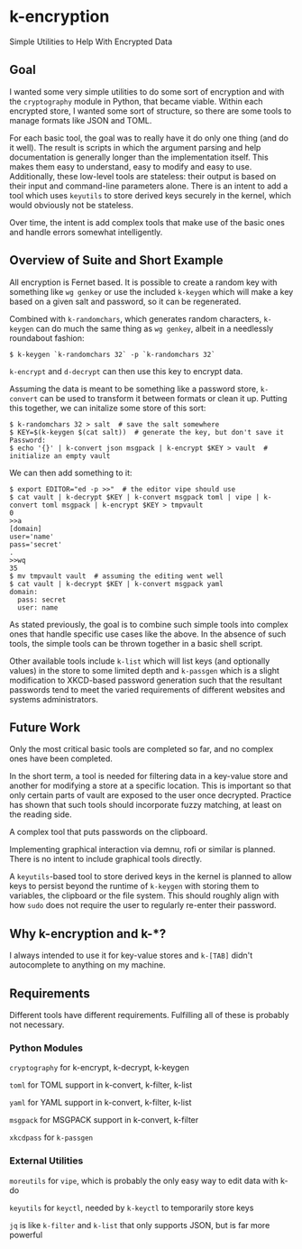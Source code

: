 # k-encryption
Simple Utilities to Help With Encrypted Data

## Goal
I wanted some very simple utilities to do some sort of encryption and with
the `cryptography` module in Python, that became viable. Within each encrypted
store, I wanted some sort of structure, so there are some tools to manage
formats like JSON and TOML.

For each basic tool, the goal was to really have it do only one thing (and
do it well). The result is scripts in which the argument parsing and help
documentation is generally longer than the implementation itself. This makes
them easy to understand, easy to modify and easy to use. Additionally,
these low-level tools are stateless: their output is based on their input
and command-line parameters alone. There is an intent to add a tool which
uses `keyutils` to store derived keys securely in the kernel, which would
obviously not be stateless.

Over time, the intent is add complex tools that make use of the basic
ones and handle errors somewhat intelligently.

## Overview of Suite and Short Example
All encryption is Fernet based. It is possible to create a random key with
something like `wg genkey` or use the included `k-keygen` which will make a
key based on a given salt and password, so it can be regenerated.

Combined with `k-randomchars`, which generates random characters,
`k-keygen` can do much the same thing as `wg genkey`, albeit in a needlessly
roundabout fashion:

```
$ k-keygen `k-randomchars 32` -p `k-randomchars 32`
```

`k-encrypt` and `d-decrypt` can then use this key to encrypt data.

Assuming the data is meant to be something like a password store, `k-convert`
can be used to transform it between formats or clean it up. Putting this
together, we can initalize some store of this sort:

```
$ k-randomchars 32 > salt  # save the salt somewhere
$ KEY=$(k-keygen $(cat salt))  # generate the key, but don't save it
Password:
$ echo '{}' | k-convert json msgpack | k-encrypt $KEY > vault  # initialize an empty vault
```

We can then add something to it:

```
$ export EDITOR="ed -p >>"  # the editor vipe should use
$ cat vault | k-decrypt $KEY | k-convert msgpack toml | vipe | k-convert toml msgpack | k-encrypt $KEY > tmpvault
0
>>a
[domain]
user='name'
pass='secret'
.
>>wq
35
$ mv tmpvault vault  # assuming the editing went well
$ cat vault | k-decrypt $KEY | k-convert msgpack yaml
domain:
  pass: secret
  user: name
```

As stated previously, the goal is to combine such simple tools into complex ones that handle
specific use cases like the above. In the absence of such tools, the simple tools can be thrown
together in a basic shell script.

Other available tools include `k-list` which will list keys (and optionally values) in the store
to some limited depth and `k-passgen` which is a slight modification to XKCD-based password
generation such that the resultant passwords tend to meet the varied requirements of different
websites and systems administrators.

## Future Work
Only the most critical basic tools are completed so far, and no complex ones have been completed.

In the short term, a tool is needed for filtering data in a key-value store and another for modifying
a store at a specific location. This is important so that only certain parts of vault are exposed to
the user once decrypted. Practice has shown that such tools should incorporate fuzzy matching, at
least on the reading side.

A complex tool that puts passwords on the clipboard.

Implementing graphical interaction via demnu, rofi or similar is planned. There is no intent
to include graphical tools directly.

A `keyutils`-based tool to store derived keys in the kernel is planned to allow keys to persist
beyond the runtime of `k-keygen` with storing them to variables, the clipboard or the file system.
This should roughly align with how `sudo` does not require the user to regularly re-enter their
password.

## Why k-encryption and k-\*?
I always intended to use it for key-value stores and `k-[TAB]` didn't
autocomplete to anything on my machine.

## Requirements

Different tools have different requirements. Fulfilling all of these
is probably not necessary.

### Python Modules

`cryptography` for k-encrypt, k-decrypt, k-keygen

`toml` for TOML support in k-convert, k-filter, k-list

`yaml` for YAML support in k-convert, k-filter, k-list

`msgpack` for MSGPACK support in k-convert, k-filter

`xkcdpass` for `k-passgen`

### External Utilities
`moreutils` for `vipe`, which is probably the only easy way to edit data with k-do

`keyutils` for `keyctl`, needed by `k-keyctl` to temporarily store keys

`jq` is like `k-filter` and `k-list` that only supports JSON, but is far more powerful
